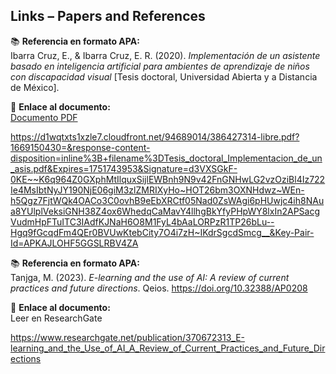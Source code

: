 ## **Links – Papers and References**

📚 **Referencia en formato APA:**  
Ibarra Cruz, E., & Ibarra Cruz, E. R. (2020). *Implementación de un asistente basado en inteligencia artificial para ambientes de aprendizaje de niños con discapacidad visual* [Tesis doctoral, Universidad Abierta y a Distancia de México].

🔗 **Enlace al documento:**  
[Documento PDF](https://d1wqtxts1xzle7.cloudfront.net/94689014/386427314-libre.pdf?1669150430=&response-content-disposition=inline%3B+filename%3DTesis_doctoral_Implementacion_de_un_asis.pdf&Expires=1751743953&Signature=d3VXSGkF-0KE~~K6q964Z0GXphMtIlquxSijlEWBnh9N9v42FnGNHwLG2vzOziBl4Iz722Ie4MsIbtNyJY190NjE06giM3zlZMRIXyHo~HOT26bm3OXNHdwz~WEn-h5Qgz7FjtWQk4OACo3C0ovhB9eEbXRCtf05Nad0ZsWAgi6pHUwjc4ih8NAua8YUlplVeksiGNH38Z4ox6WhedqCaMavY4llhgBkYfyPHpWY8lxIn2APSacgVudmHpFTuITC3IAdfKJNaH6O8M1FyL4bAaLORPzR1TP26bLu--Hgq9fGcqdFm4QEr0BVUwKtebCity7O4i7zH~IKdrSgcdSmcg__&Key-Pair-Id=APKAJLOHF5GGSLRBV4ZA)

https://d1wqtxts1xzle7.cloudfront.net/94689014/386427314-libre.pdf?1669150430=&response-content-disposition=inline%3B+filename%3DTesis_doctoral_Implementacion_de_un_asis.pdf&Expires=1751743953&Signature=d3VXSGkF-0KE~~K6q964Z0GXphMtIlquxSijlEWBnh9N9v42FnGNHwLG2vzOziBl4Iz722Ie4MsIbtNyJY190NjE06giM3zlZMRIXyHo~HOT26bm3OXNHdwz~WEn-h5Qgz7FjtWQk4OACo3C0ovhB9eEbXRCtf05Nad0ZsWAgi6pHUwjc4ih8NAua8YUlplVeksiGNH38Z4ox6WhedqCaMavY4llhgBkYfyPHpWY8lxIn2APSacgVudmHpFTuITC3IAdfKJNaH6O8M1FyL4bAaLORPzR1TP26bLu--Hgq9fGcqdFm4QEr0BVUwKtebCity7O4i7zH~IKdrSgcdSmcg__&Key-Pair-Id=APKAJLOHF5GGSLRBV4ZA

📚 **Referencia en formato APA:**  
Tanjga, M. (2023). *E-learning and the use of AI: A review of current practices and future directions*. Qeios. https://doi.org/10.32388/AP0208

🔗 **Enlace al documento:**  
Leer en ResearchGate  

https://www.researchgate.net/publication/370672313_E-learning_and_the_Use_of_AI_A_Review_of_Current_Practices_and_Future_Directions

